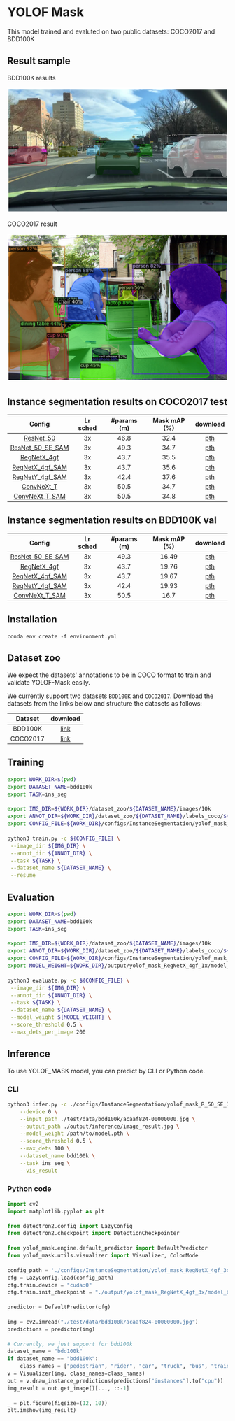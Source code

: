 # YOLOF Mask

This model trained and evaluted on two public datasets: COCO2017 and BDD100K

## Result sample

BDD100K results

![BDD100K result](./asset/bdd100k_image.png)

COCO2017 result

![COCO result](./asset/coco_output.png)

## Instance segmentation results on COCO2017 test

| Config | Lr sched | #params (m) | Mask mAP (%) | download |
|:---:|:---:|:---:|:---:|:---:|
| [ResNet_50](./configs/InstanceSegmentation/yolof_mask_R_50_3x.py) | 3x | 46.8 | 32.4 | [pth](https://drive.google.com/drive/folders/15iZM7tSjY7wJ2S368E9dGNOJByiBu_2I?usp=drive_link) |
| [ResNet_50_SE_SAM](./configs/InstanceSegmentation/yolof_mask_R_50_SE_SAM_3x.py) | 3x | 49.3 | 34.7 | [pth](https://drive.google.com/drive/folders/1wVWqZcuvX3TgzrSGbUdRFtBdOo6ImLzJ?usp=drive_link) |
| [RegNetX_4gf](./configs/InstanceSegmentation/yolof_mask_RegNetX_4gf_3x.py) | 3x | 43.7 | 35.5 | [pth](https://drive.google.com/drive/folders/1j3uuquGrsEIU7UEOHKL8tO3D27yFfpWu?usp=drive_link) |
| [RegNetX_4gf_SAM](./configs/InstanceSegmentation/yolof_mask_RegNetX_4gf_SAM_3x.py) | 3x | 43.7 | 35.6 | [pth](https://drive.google.com/drive/folders/11h_gBfkk6E3bVey5lTGDuewqdxejYj5b?usp=drive_link) |
| [RegNetY_4gf_SAM](./configs/InstanceSegmentation/yolof_mask_RegNetY_4gf_SAM_3x.py) | 3x | 42.4 | 37.6 | [pth](https://drive.google.com/drive/folders/1XY9Igv1RzyVPfoo0OaL1wffy1gnlamBZ?usp=drive_link) |
| [ConvNeXt_T](./configs/InstanceSegmentation/yolof_mask_ConvNeXt_T_3x.py) | 3x | 50.5 | 34.7 | [pth](https://drive.google.com/drive/folders/1LxCtYE6lc8_e2FMWo2_7I0_J7h4qR8mr?usp=drive_link) |
| [ConvNeXt_T_SAM](./configs/InstanceSegmentation/yolof_mask_ConvNeXt_T_SAM_3x.py) | 3x | 50.5 | 34.8 | [pth](https://drive.google.com/drive/folders/1nQbGa7A0O2UV-3bweC1uZSpUrUMUSZHZ?usp=drive_link) |

## Instance segmentation results on BDD100K val

| Config | Lr sched | #params (m) | Mask mAP (%) | download |
|:---:|:---:|:---:|:---:|:---:|
| [ResNet_50_SE_SAM](./configs/InstanceSegmentation/yolof_mask_R_50_SE_SAM_3x.py) | 3x | 49.3 | 16.49 | [pth](https://drive.google.com/drive/folders/1jR_c3_RELcsdiacY5G_YNxH9HuKvmoh8?usp=drive_link) |
| [RegNetX_4gf](./configs/InstanceSegmentation/yolof_mask_RegNetX_4gf_3x.py) | 3x | 43.7 | 19.76 | [pth](https://drive.google.com/drive/folders/1kENsCdWhwi_8DgCOLWR-_Rde78JsFDBW?usp=drive_link) |
| [RegNetX_4gf_SAM](./configs/InstanceSegmentation/yolof_mask_RegNetX_4gf_SAM_3x.py) | 3x | 43.7 | 19.67 | [pth](https://drive.google.com/drive/folders/1-5EwqN1oseX1brz2OSDUU98j3JvzuSLC?usp=drive_link) |
| [RegNetY_4gf_SAM](./configs/InstanceSegmentation/yolof_mask_RegNetY_4gf_SAM_3x.py) | 3x | 42.4 | 19.93 | [pth]() |
| [ConvNeXt_T_SAM](./configs/InstanceSegmentation/yolof_mask_ConvNeXt_T_SAM_3x.py) | 3x | 50.5 | 16.7 | [pth](https://drive.google.com/drive/folders/1oNEOEVxHsb3skBBTMHveS_iJQny0mjk9?usp=drive_link) |

## Installation

```
conda env create -f environment.yml
```

## Dataset zoo

We expect the datasets' annotations to be in COCO format to train and validate YOLOF-Mask easily. 

We currently support two datasets `BDD100K` and `COCO2017`. Download the datasets from the links below and structure the datasets as follows:

| Dataset | download |
|:---:|:---:|
| BDD100K | [link](https://drive.google.com/file/d/1U9VjD8gRFB30nh-l85cUQyRdbpsypish/view?usp=drive_link) |
| COCO2017 | [link](https://drive.google.com/file/d/1VeqhcRm4aZYiS4bWOqLtmq0pQNAkxZHR/view?usp=drive_link) |

## Training 

```bash
export WORK_DIR=$(pwd)
export DATASET_NAME=bdd100k
export TASK=ins_seg

export IMG_DIR=${WORK_DIR}/dataset_zoo/${DATASET_NAME}/images/10k
export ANNOT_DIR=${WORK_DIR}/dataset_zoo/${DATASET_NAME}/labels_coco/${TASK}
export CONFIG_FILE=${WORK_DIR}/configs/InstanceSegmentation/yolof_mask_ConvNeXt_T_1x.py

python3 train.py -c ${CONFIG_FILE} \
 --image_dir ${IMG_DIR} \
 --annot_dir ${ANNOT_DIR} \
 --task ${TASK} \
 --dataset_name ${DATASET_NAME} \
 --resume
```

## Evaluation

```bash
export WORK_DIR=$(pwd)
export DATASET_NAME=bdd100k
export TASK=ins_seg

export IMG_DIR=${WORK_DIR}/dataset_zoo/${DATASET_NAME}/images/10k
export ANNOT_DIR=${WORK_DIR}/dataset_zoo/${DATASET_NAME}/labels_coco/${TASK}
export CONFIG_FILE=${WORK_DIR}/configs/InstanceSegmentation/yolof_mask_regnetx_4gf_1x.py
export MODEL_WEIGHT=${WORK_DIR}/output/yolof_mask_RegNetX_4gf_1x/model_best.pth

python3 evaluate.py -c ${CONFIG_FILE} \
 --image_dir ${IMG_DIR} \
 --annot_dir ${ANNOT_DIR} \
 --task ${TASK} \
 --dataset_name ${DATASET_NAME} \
 --model_weight ${MODEL_WEIGHT} \
 --score_threshold 0.5 \
 --max_dets_per_image 200
```

## Inference

To use YOLOF_MASK model, you can predict by CLI or Python code.

### CLI

```bash
python3 infer.py -c ./configs/InstanceSegmentation/yolof_mask_R_50_SE_3x.py \
    --device 0 \
    --input_path ./test/data/bdd100k/acaaf824-00000000.jpg \
    --output_path ./output/inference/image_result.jpg \
    --model_weight /path/to/model.pth \
    --score_threshold 0.5 \
    --max_dets 100 \
    --dataset_name bdd100k \
    --task ins_seg \
    --vis_result
```

### Python code
```python
import cv2
import matplotlib.pyplot as plt

from detectron2.config import LazyConfig
from detectron2.checkpoint import DetectionCheckpointer

from yolof_mask.engine.default_predictor import DefaultPredictor
from yolof_mask.utils.visualizer import Visualizer, ColorMode

config_path = './configs/InstanceSegmentation/yolof_mask_RegNetX_4gf_3x.py'
cfg = LazyConfig.load(config_path)
cfg.train.device = "cuda:0"
cfg.train.init_checkpoint = "./output/yolof_mask_RegNetX_4gf_3x/model_best.pth"

predictor = DefaultPredictor(cfg)

img = cv2.imread("./test/data/bdd100k/acaaf824-00000000.jpg")
predictions = predictor(img)

# Currently, we just support for bdd100k
dataset_name = "bdd100k"
if dataset_name == "bdd100k":
    class_names = ["pedestrian", "rider", "car", "truck", "bus", "train", "motorcycle", "bicycle"]
v = Visualizer(img, class_names=class_names)
out = v.draw_instance_predictions(predictions["instances"].to("cpu"))
img_result = out.get_image()[..., ::-1]

_ = plt.figure(figsize=(12, 10))
plt.imshow(img_result)
```
